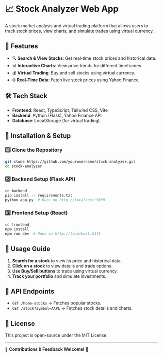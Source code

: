 # 📈 Stock Analyzer Web App

A stock market analysis and virtual trading platform that allows users to track stock prices, view charts, and simulate trades using virtual currency.

## 🌟 Features
- 🔍 **Search & View Stocks**: Get real-time stock prices and historical data.
- 📊 **Interactive Charts**: View price trends for different timeframes.
- 💰 **Virtual Trading**: Buy and sell stocks using virtual currency.
- 🌐 **Real-Time Data**: Fetch live stock prices using Yahoo Finance.

## 🛠️ Tech Stack
- **Frontend**: React, TypeScript, Tailwind CSS, Vite
- **Backend**: Python (Flask), Yahoo Finance API
- **Database**: LocalStorage (for virtual trading)

## 🚀 Installation & Setup
### 1️⃣ Clone the Repository
```sh
git clone https://github.com/yourusername/stock-analyzer.git
cd stock-analyzer
```

### 2️⃣ Backend Setup (Flask API)
```sh
cd backend
pip install -r requirements.txt
python app.py  # Runs on http://localhost:5000
```

### 3️⃣ Frontend Setup (React)
```sh
cd frontend
npm install
npm run dev  # Runs on http://localhost:5173
```

## 📌 Usage Guide
1. **Search for a stock** to view its price and historical data.
2. **Click on a stock** to view details and trade options.
3. **Use Buy/Sell buttons** to trade using virtual currency.
4. **Track your portfolio** and simulate investments.

## 📡 API Endpoints
- `GET /home-stocks` → Fetches popular stocks.
- `GET /stock?symbol=AAPL` → Fetches stock details and charts.

## 📜 License
This project is open-source under the MIT License.

---

🎯 **Contributions & Feedback Welcome!** 🚀


